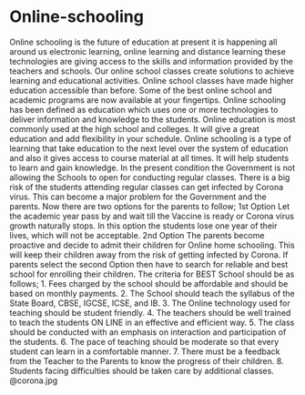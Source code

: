 # Online-schooling
Online schooling is the future of education at present it is happening all around us electronic learning, online learning and distance learning these technologies are giving access to the skills and information provided by the teachers and schools. Our online school classes create solutions to achieve learning and educational activities. Online school classes have made higher education accessible than before.   Some of the best online school and academic programs are now available at your fingertips. Online schooling has been defined as education which uses one or more technologies to deliver information and knowledge to the students. Online education is most commonly used at the high school and colleges. It will give a great education and add flexibility in your schedule. Online schooling is a type of learning that take education to the next level over the system of education and also it gives access to course material at all times. It will help students to learn and gain knowledge.   In the present condition the Government is not allowing the Schools to open for conducting regular classes. There is a big risk of the students attending regular classes can get infected by Corona virus. This can become a major problem for the Government and the parents. Now there are two options for the parents to follow; 1st Option Let the academic year pass by and wait till the Vaccine is ready or Corona virus growth naturally stops. In this option the students lose one year of their lives, which will not be acceptable. 2nd Option The parents become proactive and decide to admit their children for Online home schooling. This will keep their children away from the risk of getting infected by Corona. If parents select the second Option then have to search for reliable and best school for enrolling their children.  The criteria for BEST School should be as follows; 1. Fees charged by the school should be affordable and should be based on monthly payments. 2. The School should teach the syllabus of the State Board, CBSE, IGCSE, ICSE, and IB. 3. The Online technology used for teaching should be student friendly. 4. The teachers should be well trained to teach the students ON LINE in an effective and efficient way. 5. The class should be conducted with an emphasis on interaction and participation of the students. 6. The pace of teaching should be moderate so that every student can learn in a comfortable manner. 7. There must be a feedback from the Teacher to the Parents to know the progress of their children. 8. Students facing difficulties should be taken care by additional classes.
@corona.jpg
